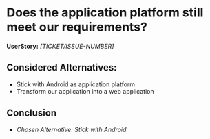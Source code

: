 # Does the application platform still meet our requirements?
**UserStory:** *[TICKET/ISSUE-NUMBER]*

## Considered Alternatives:
* Stick with Android as application platform
* Transform our application into a web application

## Conclusion
* *Chosen Alternative: Stick with Android*
